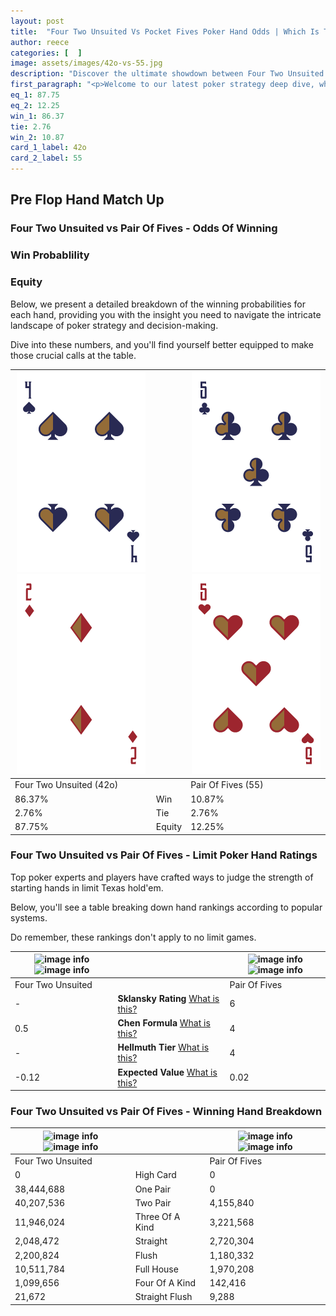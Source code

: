 ```yaml
---
layout: post
title:  "Four Two Unsuited Vs Pocket Fives Poker Hand Odds | Which Is The Better Hand In Poker? A Complete Guide"
author: reece
categories: [  ]
image: assets/images/42o-vs-55.jpg
description: "Discover the ultimate showdown between Four Two Unsuited and Pair Of Fives in poker! Uncover the odds, strategies, and scenarios where one hand triumphs over the other. Get ready to up your poker game with this thrilling analysis."
first_paragraph: "<p>Welcome to our latest poker strategy deep dive, where we're pitting two distinct hands against each other in a high-stakes showdown: Four Two Unsuited vs Pair Of Fives.</p><p>In the dynamic world of poker, every decision counts, and knowing which hand holds the upper hand is key to your success at the table.</p><p>In this article, we'll dissect these two hands, explore the scenarios where one dominates the other, and equip you with the knowledge to make strategic choices that can tip the odds in your favor.</p><p>Get ready to unravel the intriguing dynamics of these poker hands and elevate your game to new heights.</p>"
eq_1: 87.75
eq_2: 12.25
win_1: 86.37
tie: 2.76
win_2: 10.87
card_1_label: 42o
card_2_label: 55
---
```




[comment]: # (sp0)

## Pre Flop Hand Match Up

<div class="table hand-ratings" markdown="1"> 



### Four Two Unsuited vs Pair Of Fives - Odds Of Winning


  
<div class="row graphs"> 
<div class="col-lg-6">
    <h3>Win Probablility</h3>
    <canvas id="WinChart"></canvas>
</div>
<div class="col-lg-6">
    <h3>Equity</h3>
    <canvas id="EquityChart"></canvas>
</div>
</div>

  Below, we present a detailed breakdown of the winning probabilities for each hand, providing you with the insight you need to navigate the intricate landscape of poker strategy and decision-making. 

Dive into these numbers, and you'll find yourself better equipped to make those crucial calls at the table.


    
| ![image info](assets/images/hand1/4.png) ![image info](assets/images/hand1/2o.png) |  | ![image info](assets/images/hand2/5.png) ![image info](assets/images/hand2/5o.png) |
| -------- | -------- | -------- |
| Four Two Unsuited (42o) |  | Pair Of Fives (55) |
| 86.37% | Win | 10.87% |
| 2.76% | Tie | 2.76% |
| 87.75% | Equity | 12.25% |




[comment]: # (sp1)



### Four Two Unsuited vs Pair Of Fives - Limit Poker Hand Ratings

Top poker experts and players have crafted ways to judge the strength of starting hands in limit Texas hold'em. 

Below, you'll see a table breaking down hand rankings according to popular systems. 

Do remember, these rankings don't apply to no limit games.


    
| ![image info](https://www.riverpairs.com/assets/images/hand1/4.png) ![image info](https://www.riverpairs.com/assets/images/hand1/2o.png) |  | ![image info](https://www.riverpairs.com/assets/images/hand2/5.png) ![image info](https://www.riverpairs.com/assets/images/hand2/5o.png) |
| -------- | -------- | -------- |
| Four Two Unsuited |  | Pair Of Fives |
| - | **Sklansky Rating** [What is this?](/sklansky-rating-explained) | 6 |
| 0.5 | **Chen Formula** [What is this?](/chen-formula-explained) | 4 |
| - | **Hellmuth Tier** [What is this?](/Hellmuth-tier-explained) | 4 |
| -0.12 | **Expected Value** [What is this?](/expected-value-explained) | 0.02 |




[comment]: # (sp2)



### Four Two Unsuited vs Pair Of Fives - Winning Hand Breakdown


    
| ![image info](https://www.riverpairs.com/assets/images/hand1/4.png) ![image info](https://www.riverpairs.com/assets/images/hand1/2o.png) |  | ![image info](https://www.riverpairs.com/assets/images/hand2/5.png) ![image info](https://www.riverpairs.com/assets/images/hand2/5o.png) |
| -------- | -------- | -------- |
| Four Two Unsuited |  | Pair Of Fives |
| 0 | High Card | 0 |
| 38,444,688 | One Pair | 0 |
| 40,207,536 | Two Pair | 4,155,840 |
| 11,946,024 | Three Of A Kind | 3,221,568 |
| 2,048,472 | Straight | 2,720,304 |
| 2,200,824 | Flush | 1,180,332 |
| 10,511,784 | Full House | 1,970,208 |
| 1,099,656 | Four Of A Kind | 142,416 |
| 21,672 | Straight Flush | 9,288 |




[comment]: # (sp3)



</div>

[comment]: # (sp4)



[comment]: # (sp5)

